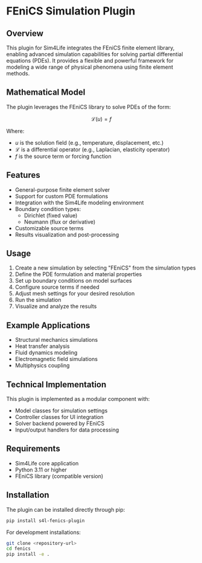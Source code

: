 # FEniCS Simulation Plugin

## Overview

This plugin for Sim4Life integrates the FEniCS finite element library, enabling advanced simulation capabilities for solving partial differential equations (PDEs). It provides a flexible and powerful framework for modeling a wide range of physical phenomena using finite element methods.

## Mathematical Model

The plugin leverages the FEniCS library to solve PDEs of the form:

$$\mathcal{L}(u) = f$$

Where:

- $u$ is the solution field (e.g., temperature, displacement, etc.)
- $\mathcal{L}$ is a differential operator (e.g., Laplacian, elasticity operator)
- $f$ is the source term or forcing function

## Features

- General-purpose finite element solver
- Support for custom PDE formulations
- Integration with the Sim4Life modeling environment
- Boundary condition types:
  - Dirichlet (fixed value)
  - Neumann (flux or derivative)
- Customizable source terms
- Results visualization and post-processing

## Usage

1. Create a new simulation by selecting "FEniCS" from the simulation types
2. Define the PDE formulation and material properties
3. Set up boundary conditions on model surfaces
4. Configure source terms if needed
5. Adjust mesh settings for your desired resolution
6. Run the simulation
7. Visualize and analyze the results

## Example Applications

- Structural mechanics simulations
- Heat transfer analysis
- Fluid dynamics modeling
- Electromagnetic field simulations
- Multiphysics coupling

## Technical Implementation

This plugin is implemented as a modular component with:

- Model classes for simulation settings
- Controller classes for UI integration
- Solver backend powered by FEniCS
- Input/output handlers for data processing

## Requirements

- Sim4Life core application
- Python 3.11 or higher
- FEniCS library (compatible version)

## Installation

The plugin can be installed directly through pip:

```bash
pip install s4l-fenics-plugin
```

For development installations:

```bash
git clone <repository-url>
cd fenics
pip install -e .
